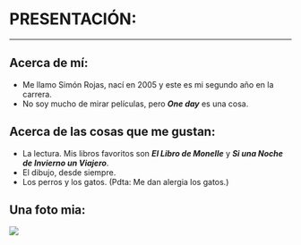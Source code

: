 # PRESENTACIÓN:
---

## Acerca de mí:
- Me llamo Simón Rojas, nací en 2005 y este es mi segundo año en la carrera.
- No soy mucho de mirar películas, pero ***One day*** es una cosa.

## Acerca de las cosas que me gustan:
- La lectura. Mis libros favoritos son ***El Libro de Monelle*** y ***Si una Noche de Invierno un Viajero***.
- El dibujo, desde siempre.
- Los perros y los gatos. (Pdta: Me dan alergia los gatos.)

## Una foto mia:
![](https://i.ibb.co/Q6JB6df/Photo.jpg)
